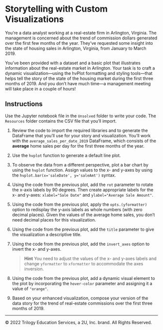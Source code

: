 # Storytelling with Custom Visualizations

You’re a data analyst working at a real-estate firm in Arlington, Virginia. The management is concerned about the trend of commission dollars generated over the first few months of the year. They’ve requested some insight into the state of housing sales in Arlington, Virginia, from January to March 2019.

You’ve been provided with a dataset and a basic plot that illustrates information about the real-estate market in Arlington. Your task is to craft a dynamic visualization&mdash;using the hvPlot formatting and styling tools&mdash;that helps tell the story of the state of the housing market during the first three months of 2019. And you don’t have much time&mdash;a management meeting will take place in a couple of hours!

## Instructions

Use the Jupyter notebook file in the `Unsolved` folder to write your code. The `Resources` folder contains the CSV file that you’ll import.

1. Review the code to import the required libraries and to generate the DataFrame that you’ll use for your story and visualization. You’ll work with the `average_sales_per_date_2019` DataFrame, which consists of the **average** home sales per day for the first three months of the year.

2. Use the `hvplot` function to generate a default line plot.

3. To observe the data from a different perspective, plot a bar chart by using the `hvplot` function. Assign values to the x- and y-axes by using the `hvplot.bar(x='saleDate', y='saleAmt')` syntax.

4. Using the code from the previous plot, add the `rot` parameter to rotate the x-axis labels by 90 degrees. Then create appropriate labels for the x- and y-axes: `xlabel="Sale Date"` and `ylabel="Average Sale Amount"`.

5. Using the code from the previous plot, apply the `opts.(yformatter)` option to redisplay the y-axis labels as whole numbers (with zero decimal places). Given the values of the average home sales, you don’t need decimal places for this visualization.

6. Using the code from the previous plot, add the `title` parameter to give the visualization a descriptive title.

7. Using the code from the previous plot, add the `invert_axes` option to invert the x- and y-axes.

    >**Hint** You need to adjust the values of the x- and y-axes labels and change `yformatter` to `xformatter` to accommodate the axes inversion.

8. Using the code from the previous plot, add a dynamic visual element to the plot by incorporating the `hover-color` parameter and assigning it a value of `"orange"`.

9. Based on your enhanced visualization, compose your version of the data story for the trend of real-estate commissions over the first three months of 2019.


---

© 2022 Trilogy Education Services, a 2U, Inc. brand. All Rights Reserved.
